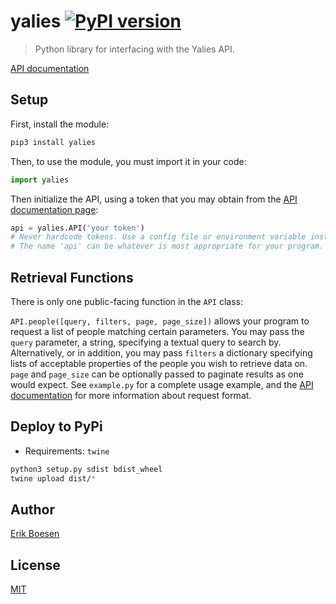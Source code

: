 # yalies [![PyPI version](https://badge.fury.io/py/yalies.svg)](https://badge.fury.io/py/yalies)

> Python library for interfacing with the Yalies API.

[API documentation](https://yalies.io/apidocs)

## Setup
First, install the module:

```sh
pip3 install yalies
```

Then, to use the module, you must import it in your code:

```py
import yalies
```

Then initialize the API, using a token that you may obtain from the [API documentation page](https://yalies.io/apidocs):

```py
api = yalies.API('your token')
# Never hardcode tokens. Use a config file or environment variable instead.
# The name 'api' can be whatever is most appropriate for your program.
```

## Retrieval Functions
There is only one public-facing function in the `API` class:

`API.people([query, filters, page, page_size])` allows your program to request a list of people matching certain parameters. You may pass the `query` parameter, a string, specifying a textual query to search by. Alternatively, or in addition, you may pass `filters` a dictionary specifying lists of acceptable properties of the people you wish to retrieve data on. `page` and `page_size` can be optionally passed to paginate results as one would expect. See `example.py` for a complete usage example, and the [API documentation](https://yalies.io/apidocs) for more information about request format.

## Deploy to PyPi
- Requirements: `twine`

```bash
python3 setup.py sdist bdist_wheel
twine upload dist/*
```

## Author
[Erik Boesen](https://github.com/ErikBoesen)

## License
[MIT](LICENSE)
